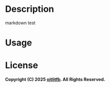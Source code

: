 # Description
markdown test

# Usage

# License

#### Copyright (C) 2025 [ojtlitfb](https://github.com/ojtlitfb). All Rights Reserved.
